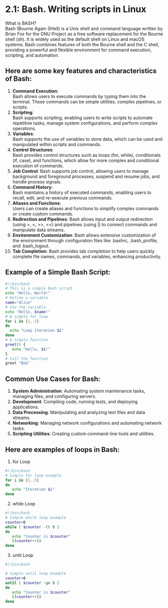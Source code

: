 # 2.1: Bash. Writing scripts in Linux

What is BASH?  
Bash (Bourne Again SHell) is a Unix shell and command language written by Brian Fox for the GNU Project as a free software replacement for the Bourne shell (sh). It is widely used as the default shell on Linux and macOS systems. Bash combines features of both the Bourne shell and the C shell, providing a powerful and flexible environment for command execution, scripting, and automation.  
## Here are some key features and characteristics of Bash:  
1. **Command Execution**:  
   Bash allows users to execute commands by typing them into the terminal. These commands can be simple utilities, complex pipelines, or scripts.
3. **Scripting**:  
   Bash supports scripting, enabling users to write scripts to automate repetitive tasks, manage system configurations, and perform complex operations.
2. **Variables**:  
   Bash supports the use of variables to store data, which can be used and manipulated within scripts and commands.
2. **Control Structures**:  
   Bash provides control structures such as loops (for, while), conditionals (if, case), and functions, which allow for more complex and conditional execution of commands.
2. **Job Control**:
   Bash supports job control, allowing users to manage background and foreground processes, suspend and resume jobs, and handle process signals.
2. **Command History**:  
   Bash maintains a history of executed commands, enabling users to recall, edit, and re-execute previous commands.
2. **Aliases and Functions**:  
   Users can create aliases and functions to simplify complex commands or create custom commands.
2. **Redirection and Pipelines**:
   Bash allows input and output redirection (using >, <, >>, <<) and pipelines (using |) to connect commands and manipulate data streams.
2. **Environment Customization**:
   Bash allows extensive customization of the environment through configuration files like .bashrc, .bash_profile, and .bash_logout.
2. **Tab Completion**:
   Bash provides tab completion to help users quickly complete file names, commands, and variables, enhancing productivity.

## Example of a Simple Bash Script:
 ```bash
#!/bin/bash
# This is a simple Bash script
echo "Hello, World!"
# Define a variable
name="Alice"
# Use the variable
echo "Hello, $name!"
# A simple for loop
for i in {1..5}
do
   echo "Loop iteration $i"
done
# A simple function
greet() {
    echo "Hello, $1!"
}
# Call the function
greet "Bob"
```
## Common Use Cases for Bash:
1. **System Administration**: Automating system maintenance tasks, managing files, and configuring servers.
2. **Development**: Compiling code, running tests, and deploying applications.
3. **Data Processing**: Manipulating and analyzing text files and data streams.
4. **Networking**: Managing network configurations and automating network tasks.
5. **Scripting Utilities**: Creating custom command-line tools and utilities.

## Here are examples of loops in Bash:
1. for Loop  
 ```bash
#!/bin/bash
# Simple for loop example
for i in {1..5}
do
    echo "Iteration $i"
done
 ```
2. while Loop  
 ```bash
#!/bin/bash
# Simple while loop example
counter=0
while [ $counter -lt 5 ]
do
    echo "Counter is $counter"
    ((counter++))
done
 ```
3. until Loop  
 ```bash
#!/bin/bash

# Simple until loop example
counter=0
until [ $counter -ge 5 ]
do
    echo "Counter is $counter"
    ((counter++))
done
 ```
